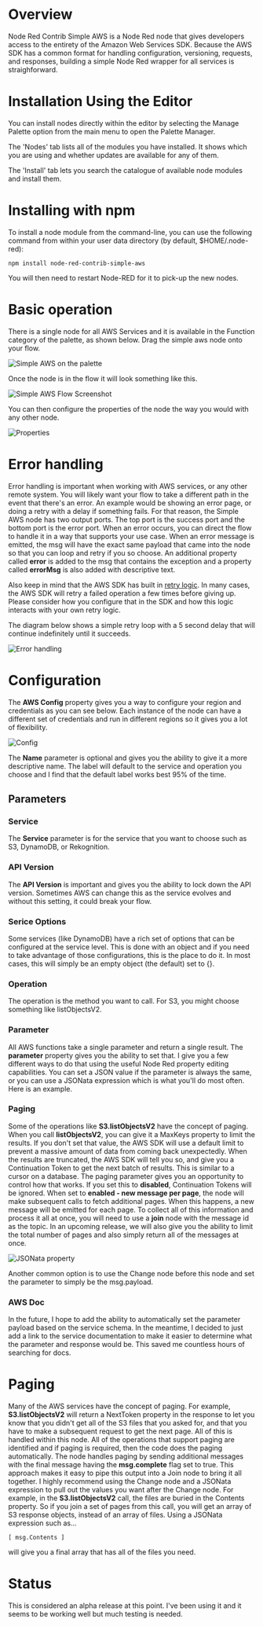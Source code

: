 # Overview
Node Red Contrib Simple AWS is a Node Red node that gives developers access to the entirety of the Amazon Web Services SDK. Because the AWS SDK has a common format for handling configuration, versioning, requests, and responses, building a simple Node Red wrapper for all services is straighforward.

# Installation Using the Editor
You can install nodes directly within the editor by selecting the Manage Palette option from the main menu to open the Palette Manager.

The 'Nodes' tab lists all of the modules you have installed. It shows which you are using and whether updates are available for any of them.

The 'Install' tab lets you search the catalogue of available node modules and install them.

# Installing with npm
To install a node module from the command-line, you can use the following command from within your user data directory (by default, $HOME/.node-red):
````
npm install node-red-contrib-simple-aws
````
You will then need to restart Node-RED for it to pick-up the new nodes.

# Basic operation
There is a single node for all AWS Services and it is available in the Function category of the palette, as shown below. Drag the simple aws node onto your flow.

![Simple AWS on the palette](https://github.com/mlconnor/node-red-contrib-simple-aws/blob/master/doc/palette.png?raw=true)

Once the node is in the flow it will look something like this.

![Simple AWS Flow Screenshot](https://github.com/mlconnor/node-red-contrib-simple-aws/blob/master/doc/screenshot.png?raw=true)

You can then configure the properties of the node the way you would with any other node.

![Properties](https://github.com/mlconnor/node-red-contrib-simple-aws/blob/master/doc/properties.png?raw=true)

# Error handling

Error handling is important when working with AWS services, or any other remote system. You will likely want your flow to take a different path in the event that there's an error. An example would be showing an error page, or doing a retry with a delay if something fails. For that reason, the Simple AWS node has two output ports. The top port is the success port and the bottom port is the error port. When an error occurs, you can direct the flow to handle it in a way that supports your use case. When an error message is emitted, the msg will have the exact same payload that came into the node so that you can loop and retry if you so choose. An additional property called **error** is added to the msg that contains the exception and a property called **errorMsg** is also added with descriptive text.

Also keep in mind that the AWS SDK has built in [retry logic](https://docs.aws.amazon.com/AWSJavaScriptSDK/latest/AWS/Config.html#maxRetries-property). In many cases, the AWS SDK will retry a failed operation a few times before giving up. Please consider how you configure that in the SDK and how this logic interacts with your own retry logic.

The diagram below shows a simple retry loop with a 5 second delay that will continue indefinitely until it succeeds.

![Error handling](https://github.com/mlconnor/node-red-contrib-simple-aws/blob/master/doc/errorHandling.png?raw=true)

# Configuration

The **AWS Config** property gives you a way to configure your region and credentials as you can see below. Each instance of the node can have a different set of credentials and run in different regions so it gives you a lot of flexibility.

![Config](https://github.com/mlconnor/node-red-contrib-simple-aws/blob/master/doc/config.png?raw=true)

The **Name** parameter is optional and gives you the ability to give it a more descriptive name. The label will default to the service and operation you choose and I find that the default label works best 95% of the time.

## Parameters

### Service
The **Service** parameter is for the service that you want to choose such as S3, DynamoDB, or Rekognition.

### API Version
The **API Version** is important and gives you the ability to lock down the API version. Sometimes AWS can change this as the service evolves and without this setting, it could break your flow.

### Serice Options
Some services (like DynamoDB) have a rich set of options that can be configured at the service level. This is done with an object and if you need to take advantage of those configurations, this is the place to do it. In most cases, this will simply be an empty object (the default) set to {}.

### Operation
The operation is the method you want to call. For S3, you might choose something like listObjectsV2.

### Parameter
All AWS functions take a single parameter and return a single result. The **parameter** property gives you the ability to set that. I give you a few different ways to do that using the useful Node Red property editing capabilities. You can set a JSON value if the parameter is always the same, or you can use a JSONata expression which is what you'll do most often. Here is an example.

### Paging
Some of the operations like **S3.listObjectsV2** have the concept of paging. When you call **listObjectsV2**, you can give it a MaxKeys property to limit the results. If you don't set that value, the AWS SDK will use a default limit to prevent a massive amount of data from coming back unexpectedly. When the results are truncated, the AWS SDK will tell you so, and give you a Continuation Token to get the next batch of results. This is similar to a cursor on a database. The paging parameter gives you an opportunity to control how that works. If you set this to **disabled**, Continuation Tokens will be ignored. When set to **enabled - new message per page**, the node will make subsequent calls to fetch additional pages. When this happens, a new message will be emitted for each page. To collect all of this information and process it all at once, you will need to use a **join** node with the message id as the topic. In an upcoming release, we will also give you the ability to limit the total number of pages and also simply return all of the messages at once.

![JSONata property](doc/jsonata.png)

Another common option is to use the Change node before this node and set the parameter to simply be the msg.payload.

### AWS Doc
In the future, I hope to add the ability to automatically set the parameter payload based on the service schema. In the meantime, I decided to just add a link to the service documentation to make it easier to determine what the parameter and response would be. This saved me countless hours of searching for docs.

# Paging
Many of the AWS services have the concept of paging. For example, **S3.listObjectsV2** will return a NextToken property in the response to let you know that you didn't get all of the S3 files that you asked for, and that you have to make a subsequent request to get the next page. All of this is handled within this node. All of the operations that support paging are identified and if paging is required, then the code does the paging automatically. The node handles paging by sending additional messages with the final message having the **msg.complete** flag set to true. This approach makes it easy to pipe this output into a Join node to bring it all together. I highly recommend using the Change node and a JSONata expression to pull out the values you want after the Change node. For example, in the **S3.listObjectsV2** call, the files are buried in the Contents property. So if you join a set of pages from this call, you will get an array of S3 response objects, instead of an array of files. Using a JSONata expression such as...

````
[ msg.Contents ]
````
will give you a final array that has all of the files you need.

# Status
This is considered an alpha release at this point. I've been using it and it seems to be working well but much testing is needed.


